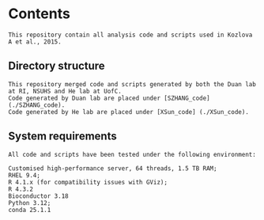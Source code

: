 # Contents

    This repository contain all analysis code and scripts used in Kozlova A et al., 2015.

## Directory structure
    This repository merged code and scripts generated by both the Duan lab at RI, NSUHS and He lab at UofC.
    Code generated by Duan lab are placed under [SZHANG_code] (./SZHANG_code).
    Code generated by He lab are placed under [XSun_code] (./XSun_code).

## System requirements
    All code and scripts have been tested under the following environment:

    Customised high-performance server, 64 threads, 1.5 TB RAM;
    RHEL 9.4;
    R 4.1.x (for compatibility issues with GViz);
    R 4.3.2
    Bioconductor 3.18
    Python 3.12;
    conda 25.1.1
